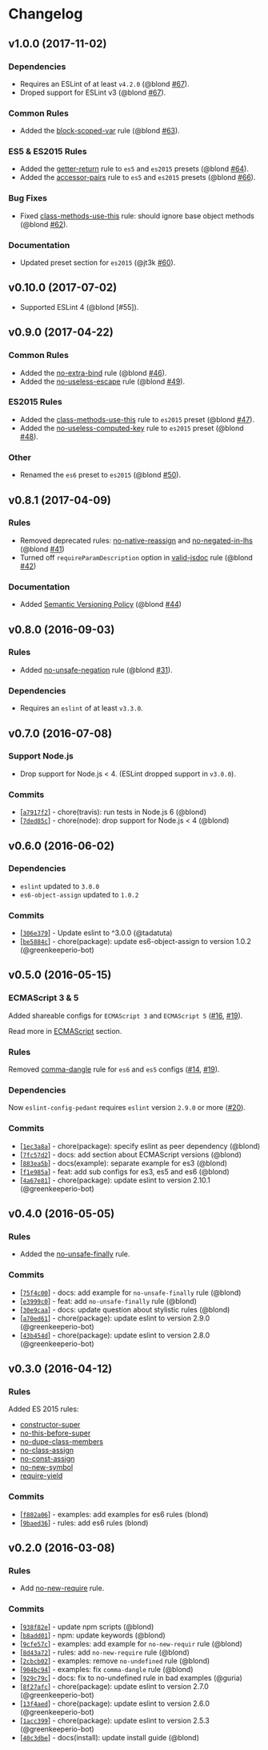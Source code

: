 Changelog
=========

v1.0.0 (2017-11-02)
-------------------

### Dependencies

* Requires an ESLint of at least `v4.2.0` (@blond [#67]).
* Droped support for ESLint v3 (@blond [#67]).

[#67]: https://github.com/blond/eslint-config-pedant/pull/67

### Common Rules

* Added the [block-scoped-var] rule (@blond [#63]).

[block-scoped-var]: http://eslint.org/docs/rules/block-scoped-var

[#63]: https://github.com/blond/eslint-config-pedant/pull/63

### ES5 & ES2015 Rules

* Added the [getter-return] rule to `es5` and `es2015` presets (@blond [#64]).
* Added the [accessor-pairs] rule to `es5` and `es2015` presets (@blond [#66]).

[getter-return]: http://eslint.org/docs/rules/getter-return
[accessor-pairs]: http://eslint.org/docs/rules/accessor-pairs

[#64]: https://github.com/blond/eslint-config-pedant/pull/64
[#66]: https://github.com/blond/eslint-config-pedant/pull/66

### Bug Fixes

* Fixed [class-methods-use-this] rule: should ignore base object methods (@blond [#62]).

[class-methods-use-this]: http://eslint.org/docs/rules/class-methods-use-this

[#62]: https://github.com/blond/eslint-config-pedant/pull/62

### Documentation

* Updated preset section for `es2015` (@jt3k [#60]).

[#60]: https://github.com/blond/eslint-config-pedant/pull/60

v0.10.0 (2017-07-02)
-------------------

* Supported ESLint 4 (@blond [#55]).

v0.9.0 (2017-04-22)
-------------------

### Common Rules

* Added the [no-extra-bind] rule (@blond [#46]).
* Added the [no-useless-escape] rule (@blond [#49]).

[no-extra-bind]: http://eslint.org/docs/rules/no-extra-bind
[no-useless-escape]: http://eslint.org/docs/rules/no-useless-escape

[#46]: https://github.com/blond/eslint-config-pedant/pull/46
[#49]: https://github.com/blond/eslint-config-pedant/pull/49

### ES2015 Rules

* Added the [class-methods-use-this] rule to `es2015` preset (@blond [#47]). 
* Added the [no-useless-computed-key] rule to `es2015` preset (@blond [#48]).

[class-methods-use-this]: http://eslint.org/docs/rules/class-methods-use-this
[no-useless-computed-key]: http://eslint.org/docs/rules/no-useless-computed-key

[#47]: https://github.com/blond/eslint-config-pedant/pull/47
[#48]: https://github.com/blond/eslint-config-pedant/pull/48

### Other

* Renamed the `es6` preset to `es2015` (@blond [#50]).

[#50]: https://github.com/blond/eslint-config-pedant/pull/50

v0.8.1 (2017-04-09)
-------------------

### Rules

* Removed deprecated rules: [no-native-reassign] and [no-negated-in-lhs] (@blond [#41])
* Turned off `requireParamDescription` option in [valid-jsdoc] rule (@blond [#42])

[no-native-reassign]: http://eslint.org/docs/rules/no-native-reassign
[no-negated-in-lhs]: http://eslint.org/docs/rules/no-negated-in-lhs
[valid-jsdoc]: http://eslint.org/docs/rules/valid-jsdoc

[#41]: https://github.com/blond/eslint-config-pedant/pull/41
[#42]: https://github.com/blond/eslint-config-pedant/pull/42

### Documentation

* Added [Semantic Versioning Policy] (@blond [#44])

[#44]: https://github.com/blond/eslint-config-pedant/pull/44

[Semantic Versioning Policy]: README.md#semantic-versioning-policy

v0.8.0 (2016-09-03)
-------------------

### Rules

* Added [no-unsafe-negation](http://eslint.org/docs/rules/no-unsafe-negation) rule (@blond [#31]).

[#31]: https://github.com/blond/eslint-config-pedant/pull/31

### Dependencies

* Requires an `eslint` of at least `v3.3.0`.

v0.7.0 (2016-07-08)
-------------------

### Support Node.js

* Drop support for Node.js < 4. (ESLint dropped support in `v3.0.0`).

### Commits

- [[`a7917f2`](https://github.com/blond/eslint-config-pedant/commit/a7917f2)] - chore(travis): run tests in Node.js 6 (@blond)
- [[`7ded85c`](https://github.com/blond/eslint-config-pedant/commit/7ded85c)] - chore(node): drop support for Node.js < 4 (@blond)

v0.6.0 (2016-06-02)
-------------------

### Dependencies

* `eslint` updated to `3.0.0`
* `es6-object-assign` updated to `1.0.2`

### Commits

- [[`306e379`](https://github.com/blond/eslint-config-pedant/commit/306e379)] - Update eslint to ^3.0.0 (@tadatuta)
- [[`be5884c`](https://github.com/blond/eslint-config-pedant/commit/be5884c)] - chore(package): update es6-object-assign to version 1.0.2 (@greenkeeperio-bot)

v0.5.0 (2016-05-15)
-------------------

### ECMAScript 3 & 5

Added shareable configs for `ECMAScript 3` and `ECMAScript 5` ([#16], [#19]).

Read more in [ECMAScript](./README.md#ecmascript) section.

### Rules

Removed [comma-dangle](http://eslint.org/docs/rules/no-unsafe-finally) rule for `es6` and `es5` configs ([#14], [#19]).

### Dependencies

Now `eslint-config-pedant` requires `eslint` version `2.9.0` or more ([#20]).

[#14]: https://github.com/blond/eslint-config-pedant/issues/14
[#16]: https://github.com/blond/eslint-config-pedant/issues/16
[#19]: https://github.com/blond/eslint-config-pedant/pull/19
[#20]: https://github.com/blond/eslint-config-pedant/pull/20

### Commits

- [[`1ec3a8a`](https://github.com/blond/eslint-config-pedant/commit/1ec3a8a61885e5f9b0ea691cf3245793c2921ffd)] -  chore(package): specify eslint as peer dependency (@blond)
- [[`7fc57d2`](https://github.com/blond/eslint-config-pedant/commit/7fc57d2bb26262a6d658c3a9352054c09433e1e6)] -  docs: add section about ECMAScript versions (@blond)
- [[`883ea5b`](https://github.com/blond/eslint-config-pedant/commit/883ea5bb5bdd0b62189770be70980a82cf87b945)] -  docs(example): separate example for es3 (@blond)
- [[`f1e985a`](https://github.com/blond/eslint-config-pedant/commit/f1e985a2846a68730fb8ceeb3d0932fd40f6f27a)] -  feat: add sub configs for es3, es5 and es6 (@blond)
- [[`4a67e81`](https://github.com/blond/eslint-config-pedant/commit/4a67e81408b0b7eba8525354995e236425333a1d)] -  chore(package): update eslint to version 2.10.1 (@greenkeeperio-bot)

v0.4.0 (2016-05-05)
-------------------

### Rules

* Added the [no-unsafe-finally](http://eslint.org/docs/rules/no-unsafe-finally) rule.

### Commits

* [[`75f4c00`](https://github.com/blond/eslint-config-pedant/commit/75f4c00867)] - docs: add example for `no-unsafe-finally` rule (@blond)
* [[`e3999c0`](https://github.com/blond/eslint-config-pedant/commit/e3999c0860)] - feat: add `no-unsafe-finally` rule (@blond)
* [[`30e9caa`](https://github.com/blond/eslint-config-pedant/commit/30e9caa767)] - docs: update question about stylistic rules (@blond)
* [[`a70ed61`](https://github.com/blond/eslint-config-pedant/commit/a70ed61d34)] - chore(package): update eslint to version 2.9.0 (@greenkeeperio-bot)
* [[`43b454d`](https://github.com/blond/eslint-config-pedant/commit/43b454df9d)] - chore(package): update eslint to version 2.8.0 (@greenkeeperio-bot)

v0.3.0 (2016-04-12)
-------------------

### Rules

Added ES 2015 rules:

* [constructor-super](http://eslint.org/docs/rules/constructor-super)
* [no-this-before-super](http://eslint.org/docs/rules/no-this-before-super)
* [no-dupe-class-members](http://eslint.org/docs/rules/no-dupe-class-members)
* [no-class-assign](http://eslint.org/docs/rules/no-class-assign)
* [no-const-assign](http://eslint.org/docs/rules/no-const-assign)
* [no-new-symbol](http://eslint.org/docs/rules/no-new-symbol)
* [require-yield](http://eslint.org/docs/rules/require-yield)

### Commits

* [[`f802a06`](https://github.com/blond/eslint-config-pedant/commit/f802a06015)] - examples: add examples for es6 rules (blond)
* [[`9baed36`](https://github.com/blond/eslint-config-pedant/commit/9baed3645e)] - rules: add es6 rules (blond)

v0.2.0 (2016-03-08)
-------------------

### Rules

* Add [no-new-require](http://eslint.org/docs/rules/no-new-require) rule.

### Commits

* [[`938f82e`](https://github.com/blond/eslint-config-pedant/commit/938f82e6ca)] - update npm scripts (@blond)
* [[`b8add01`](https://github.com/blond/eslint-config-pedant/commit/b8add01ac5)] - npm: update keywords (@blond)
* [[`9cfe57c`](https://github.com/blond/eslint-config-pedant/commit/9cfe57c502)] - examples: add example for `no-new-requir` rule (@blond)
* [[`8d43a72`](https://github.com/blond/eslint-config-pedant/commit/8d43a722ae)] - rules: add `no-new-require` rule (@blond)
* [[`2cbcb02`](https://github.com/blond/eslint-config-pedant/commit/2cbcb02186)] - examples: remove `no-undefined` rule (@blond)
* [[`904bc94`](https://github.com/blond/eslint-config-pedant/commit/904bc94421)] - examples: fix `comma-dangle` rule (@blond)
* [[`929c79c`](https://github.com/blond/eslint-config-pedant/commit/929c79c5a5)] - docs: fix to no-undefined rule in bad examples (@guria)
* [[`8f27afc`](https://github.com/blond/eslint-config-pedant/commit/8f27afcca0)] - chore(package): update eslint to version 2.7.0 (@greenkeeperio-bot)
* [[`13f4aed`](https://github.com/blond/eslint-config-pedant/commit/13f4aed582)] - chore(package): update eslint to version 2.6.0 (@greenkeeperio-bot)
* [[`1acc399`](https://github.com/blond/eslint-config-pedant/commit/1acc399b7b)] - chore(package): update eslint to version 2.5.3 (@greenkeeperio-bot)
* [[`40c3dbe`](https://github.com/blond/eslint-config-pedant/commit/40c3dbed20)] - docs(install): update install guide (@blond)
